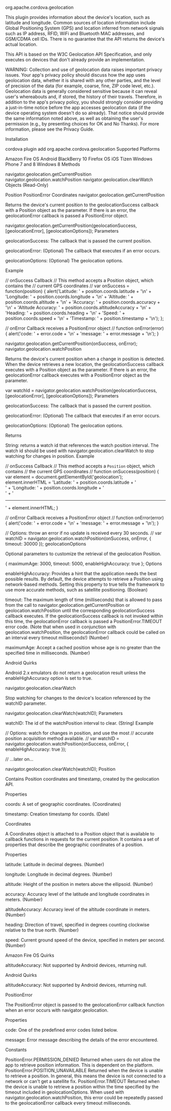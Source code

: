 org.apache.cordova.geolocation

This plugin provides information about the device's location, such as latitude and longitude. Common sources of location information include Global Positioning System (GPS) and location inferred from network signals such as IP address, RFID, WiFi and Bluetooth MAC addresses, and GSM/CDMA cell IDs. There is no guarantee that the API returns the device's actual location.

This API is based on the W3C Geolocation API Specification, and only executes on devices that don't already provide an implementation.

WARNING: Collection and use of geolocation data raises important privacy issues. Your app's privacy policy should discuss how the app uses geolocation data, whether it is shared with any other parties, and the level of precision of the data (for example, coarse, fine, ZIP code level, etc.). Geolocation data is generally considered sensitive because it can reveal user's whereabouts and, if stored, the history of their travels. Therefore, in addition to the app's privacy policy, you should strongly consider providing a just-in-time notice before the app accesses geolocation data (if the device operating system doesn't do so already). That notice should provide the same information noted above, as well as obtaining the user's permission (e.g., by presenting choices for OK and No Thanks). For more information, please see the Privacy Guide.

Installation

cordova plugin add org.apache.cordova.geolocation
Supported Platforms

Amazon Fire OS
Android
BlackBerry 10
Firefox OS
iOS
Tizen
Windows Phone 7 and 8
Windows 8
Methods

navigator.geolocation.getCurrentPosition
navigator.geolocation.watchPosition
navigator.geolocation.clearWatch
Objects (Read-Only)

Position
PositionError
Coordinates
navigator.geolocation.getCurrentPosition

Returns the device's current position to the geolocationSuccess callback with a Position object as the parameter. If there is an error, the geolocationError callback is passed a PositionError object.

navigator.geolocation.getCurrentPosition(geolocationSuccess,
                                         [geolocationError],
                                         [geolocationOptions]);
Parameters

geolocationSuccess: The callback that is passed the current position.

geolocationError: (Optional) The callback that executes if an error occurs.

geolocationOptions: (Optional) The geolocation options.

Example

// onSuccess Callback
// This method accepts a Position object, which contains the
// current GPS coordinates
//
var onSuccess = function(position) {
    alert('Latitude: '          + position.coords.latitude          + '\n' +
          'Longitude: '         + position.coords.longitude         + '\n' +
          'Altitude: '          + position.coords.altitude          + '\n' +
          'Accuracy: '          + position.coords.accuracy          + '\n' +
          'Altitude Accuracy: ' + position.coords.altitudeAccuracy  + '\n' +
          'Heading: '           + position.coords.heading           + '\n' +
          'Speed: '             + position.coords.speed             + '\n' +
          'Timestamp: '         + position.timestamp                + '\n');
};

// onError Callback receives a PositionError object
//
function onError(error) {
    alert('code: '    + error.code    + '\n' +
          'message: ' + error.message + '\n');
}

navigator.geolocation.getCurrentPosition(onSuccess, onError);
navigator.geolocation.watchPosition

Returns the device's current position when a change in position is detected. When the device retrieves a new location, the geolocationSuccess callback executes with a Position object as the parameter. If there is an error, the geolocationError callback executes with a PositionError object as the parameter.

var watchId = navigator.geolocation.watchPosition(geolocationSuccess,
                                                  [geolocationError],
                                                  [geolocationOptions]);
Parameters

geolocationSuccess: The callback that is passed the current position.

geolocationError: (Optional) The callback that executes if an error occurs.

geolocationOptions: (Optional) The geolocation options.

Returns

String: returns a watch id that references the watch position interval. The watch id should be used with navigator.geolocation.clearWatch to stop watching for changes in position.
Example

// onSuccess Callback
//   This method accepts a `Position` object, which contains
//   the current GPS coordinates
//
function onSuccess(position) {
    var element = document.getElementById('geolocation');
    element.innerHTML = 'Latitude: '  + position.coords.latitude      + '<br />' +
                        'Longitude: ' + position.coords.longitude     + '<br />' +
                        '<hr />'      + element.innerHTML;
}

// onError Callback receives a PositionError object
//
function onError(error) {
    alert('code: '    + error.code    + '\n' +
          'message: ' + error.message + '\n');
}

// Options: throw an error if no update is received every 30 seconds.
//
var watchID = navigator.geolocation.watchPosition(onSuccess, onError, { timeout: 30000 });
geolocationOptions

Optional parameters to customize the retrieval of the geolocation Position.

{ maximumAge: 3000, timeout: 5000, enableHighAccuracy: true };
Options

enableHighAccuracy: Provides a hint that the application needs the best possible results. By default, the device attempts to retrieve a Position using network-based methods. Setting this property to true tells the framework to use more accurate methods, such as satellite positioning. (Boolean)

timeout: The maximum length of time (milliseconds) that is allowed to pass from the call to navigator.geolocation.getCurrentPosition or geolocation.watchPosition until the corresponding geolocationSuccess callback executes. If the geolocationSuccess callback is not invoked within this time, the geolocationError callback is passed a PositionError.TIMEOUT error code. (Note that when used in conjunction with geolocation.watchPosition, the geolocationError callback could be called on an interval every timeout milliseconds!) (Number)

maximumAge: Accept a cached position whose age is no greater than the specified time in milliseconds. (Number)

Android Quirks

Android 2.x emulators do not return a geolocation result unless the enableHighAccuracy option is set to true.

navigator.geolocation.clearWatch

Stop watching for changes to the device's location referenced by the watchID parameter.

navigator.geolocation.clearWatch(watchID);
Parameters

watchID: The id of the watchPosition interval to clear. (String)
Example

// Options: watch for changes in position, and use the most
// accurate position acquisition method available.
//
var watchID = navigator.geolocation.watchPosition(onSuccess, onError, { enableHighAccuracy: true });

// ...later on...

navigator.geolocation.clearWatch(watchID);
Position

Contains Position coordinates and timestamp, created by the geolocation API.

Properties

coords: A set of geographic coordinates. (Coordinates)

timestamp: Creation timestamp for coords. (Date)

Coordinates

A Coordinates object is attached to a Position object that is available to callback functions in requests for the current position. It contains a set of properties that describe the geographic coordinates of a position.

Properties

latitude: Latitude in decimal degrees. (Number)

longitude: Longitude in decimal degrees. (Number)

altitude: Height of the position in meters above the ellipsoid. (Number)

accuracy: Accuracy level of the latitude and longitude coordinates in meters. (Number)

altitudeAccuracy: Accuracy level of the altitude coordinate in meters. (Number)

heading: Direction of travel, specified in degrees counting clockwise relative to the true north. (Number)

speed: Current ground speed of the device, specified in meters per second. (Number)

Amazon Fire OS Quirks

altitudeAccuracy: Not supported by Android devices, returning null.

Android Quirks

altitudeAccuracy: Not supported by Android devices, returning null.

PositionError

The PositionError object is passed to the geolocationError callback function when an error occurs with navigator.geolocation.

Properties

code: One of the predefined error codes listed below.

message: Error message describing the details of the error encountered.

Constants

PositionError.PERMISSION_DENIED
Returned when users do not allow the app to retrieve position information. This is dependent on the platform.
PositionError.POSITION_UNAVAILABLE
Returned when the device is unable to retrieve a position. In general, this means the device is not connected to a network or can't get a satellite fix.
PositionError.TIMEOUT
Returned when the device is unable to retrieve a position within the time specified by the timeout included in geolocationOptions. When used with navigator.geolocation.watchPosition, this error could be repeatedly passed to the geolocationError callback every timeout milliseconds.